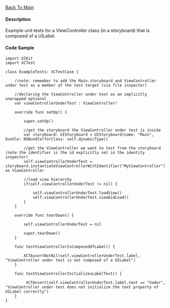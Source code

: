 [Back To Main](https://github.com/ccabanero/ios-unit-testing-patterns) 

#### Description
Example unit tests for a ViewController class (in a storyboard) that is composed of a UILabel.

#### Code Sample
	import UIKit
	import XCTest
	
	class ExampleTests: XCTestCase {
	    
	    //note: remember to add the Main.storyboard and ViewController under test as a member of the test target (via file inspector)
	    
	    //declaring the ViewController under test as an implicitly unwrapped optional
	    var viewControllerUnderTest : ViewController!
	    
	    override func setUp() {
	    
	        super.setUp()
	        
	        //get the storyboard the ViewController under test is inside
	        var storyboard: UIStoryboard = UIStoryboard(name: "Main", bundle: NSBundle(forClass: self.dynamicType))
	        
	        //get the ViewController we want to test from the storyboard (note the identifier is the id explicitly set in the identity inspector)
	        self.viewControllerUnderTest = storyboard.instantiateViewControllerWithIdentifier("MyViewController") as ViewController
	        
	        //load view hierarchy
	        if(self.viewControllerUnderTest != nil) {
	            
	            self.viewControllerUnderTest.loadView()
	            self.viewControllerUnderTest.viewDidLoad()
	        }
	    }
	    
	    override func tearDown() {
	        
	        self.viewControllerUnderTest = nil
	        
	        super.tearDown()
	    }
	    
	    func testViewControllerIsComposedOfLabel() {
	
	        XCTAssertNotNil(self.viewControllerUnderTest.label, "ViewController under test is not composed of a UILabel")
	    }
	    
	    func testViewControllerInitializesLabelText() {
	        
	         XCTAssert(self.viewControllerUnderTest.label.text == "Vader", "ViewController under test does not initialize the text property of UILabel correctly")
	    }
	}
